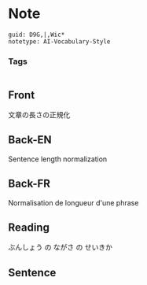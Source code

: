 # Note
```
guid: D9G,|,Wic*
notetype: AI-Vocabulary-Style
```

### Tags
```
```

## Front
文章の長さの正規化

## Back-EN
Sentence length normalization

## Back-FR
Normalisation de longueur d'une phrase

## Reading
ぶんしょう の ながさ  の  せいきか

## Sentence

